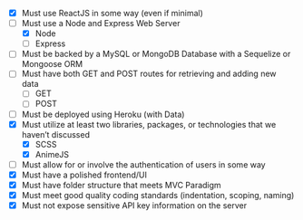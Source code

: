 -  [x] Must use ReactJS in some way (even if minimal)
-  [ ] Must use a Node and Express Web Server
   -  [x] Node
   -  [ ] Express
-  [ ] Must be backed by a MySQL or MongoDB Database with a Sequelize or Mongoose ORM
-  [ ] Must have both GET and POST routes for retrieving and adding new data
   -  [ ] GET
   -  [ ] POST
-  [ ] Must be deployed using Heroku (with Data)
-  [x] Must utilize at least two libraries, packages, or technologies that we haven’t discussed
   -  [x] SCSS
   -  [x] AnimeJS
-  [ ] Must allow for or involve the authentication of users in some way
-  [x] Must have a polished frontend/UI
-  [x] Must have folder structure that meets MVC Paradigm
-  [x] Must meet good quality coding standards (indentation, scoping, naming)
-  [x] Must not expose sensitive API key information on the server
